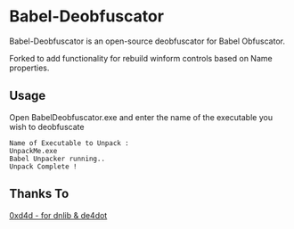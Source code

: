 # Babel-Deobfuscator

Babel-Deobfuscator is an open-source deobfuscator for Babel Obfuscator.

Forked to add functionality for rebuild winform controls based on Name properties.

## Usage

Open BabelDeobfuscator.exe and enter the name of the executable you wish to deobfuscate
```
Name of Executable to Unpack :
UnpackMe.exe
Babel Unpacker running..
Unpack Complete !
```

## Thanks To 
[0xd4d - for dnlib & de4dot](https://github.com/0xd4d)
